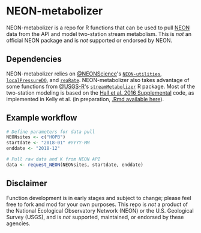 # NEON-metabolizer
NEON-metabolizer is a repo for R functions that can be used to pull [NEON](http://www.neonscience.org/) data from the API and model two-station stream metabolism. This is _not_ an official NEON package and is _not_ supported or endorsed by NEON.

## Dependencies
NEON-metabolizer relies on [@NEONScience](https://github.com/NEONScience)'s [`NEON-utilities`](https://github.com/NEONScience/NEON-utilities), [`localPressureDO`](https://github.com/NEONScience/NEON-water-quality/localPressureDO), and [`reaRate`](https://github.com/NEONScience/NEON-reaeration/reaRate). NEON-metabolizer also takes advantage of some functions from [@USGS-R](https://github.com/USGS-R)'s [`streamMetabolizer`](https://github.com/USGS-R/streamMetabolizer) R package. Most of the two-station modeling is based on the [Hall et al. 2016 Supplemental](https://www.doi.org/10.1007/s10021-015-9918-1) code, as implemented in Kelly et al. (in preparation, [.Rmd available here](https://github.com/michelleckelly/KAWN_SensorDataAnalysis_MCK/blob/master/KAWN_Sensors_MetabolismAnalysis.Rmd)).

## Example workflow

```r
# Define parameters for data pull
NEONsites <- c("HOPB")
startdate <- "2018-01" #YYYY-MM
enddate <- "2018-12"

# Pull raw data and K from NEON API
data <- request_NEON(NEONsites, startdate, enddate)
```

## Disclaimer
Function development is in early stages and subject to change; please feel free to fork and mod for your own purposes. This repo is _not_ a product of the National Ecological Observatory Network (NEON) or the U.S. Geological Survey (USGS), and is _not_ supported, maintained, or endorsed by these agencies.
